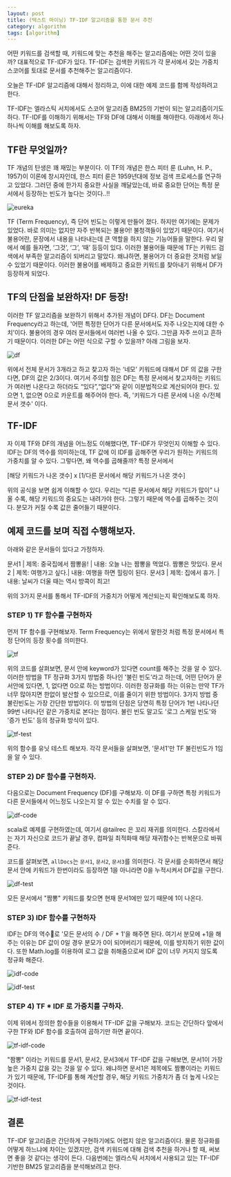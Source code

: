 ```yaml
---
layout: post
title: (텍스트 마이닝) TF-IDF 알고리즘을 통한 문서 추천
category: algorithm
tags: [algorithm]
---
```


어떤 키워드를 검색할 때, 키워드에 맞는 추천을 해주는 알고리즘에는 어떤 것이 있을까? 대표적으로 TF-IDF가 있다.
TF-IDF는 검색한 키워드가 각 문서에서 갖는 가중치 스코어를 토대로 문서를 추천해주는 알고리즘이다.

오늘은 TF-IDF 알고리즘에 대해서 정리하고, 이에 대한 예제 코드를 함께 작성하려고 한다.

 TF-IDF는 엘라스틱 서치에서도 스코어 알고리즘 BM25의 기반이 되는 알고리즘이기도 하다.
TF-IDF를 이해하기 위해서는 TF와 DF에 대해서 이해를 해야한다. 아래에서 하나하나씩 이해를 해보도록 하자.

## TF란 무엇일까?

TF 개념의 탄생은 꽤 재밌는 부분이다. 이 TF의 개념은 한스 피터 룬 (Luhn, H. P., 1957)이 이론에 창시자인데,
한스 피터 룬은 1959년대에 정보 검색 프로세스를 연구하고 있었다. 그러던 중에 한가지 중요한 사실을 깨달았는데,
바로 중요한 단어는 특정 문서에서 등장하는 빈도가 높다는 것이다..!!

![eureka](https://github.com/heesuk-ahn/heesuk-ahn.github.io/blob/master/assets/images/tf-idf/eureka.png?raw=true)

TF (Term Frequency), 즉 단어 빈도는 이렇게 만들어 졌다. 하지만 여기에는 문제가 있었다.
바로 의미는 없지만 자주 반복되는 불용어! 불청객들이 있었기 때문이다.
 여기서 불용어란, 문장에서 내용을 나타내는데 큰 역할을 하지 않는 기능어들을 말한다. 우리 말에서 예를 들자면, ‘그것’, ‘그’, ‘때’ 등등이 있다.
이러한 불용어들 때문에 TF는 키워드 검색에서 부족한 알고리즘이 되버리고 말았다. 왜냐하면, 불용어가 더 중요한 것처럼 보일 수 있었기 때문이다.
이러한 불용어를 배제하고 중요한 키워드를 찾아내기 위해서 DF가 등장하게 되었다.

## TF의 단점을 보완하자! DF 등장!

 이러한 TF 알고리즘을 보완하기 위해서 추가된 개념이 DF다. DF는 Document Frequency라고 하는데, '어떤 특정한 단어가 다른 문서에서도 자주 나오는지에 대한 수치'이다.
불용어의 경우 여러 문서들에서 여러번 나올 수 있다. 그만큼 자주 쓰이고 흔하기 때문이다.
이러한 DF는 어떤 식으로 구할 수 있을까? 아래 그림을 보자.

 ![df](https://github.com/heesuk-ahn/heesuk-ahn.github.io/blob/master/assets/images/tf-idf/df.png?raw=true)

 위에서 전체 문서가 3개라고 하고 찾고자 하는 ‘네모’ 키워드에 대해서 DF 의 값을 구한다면, DF의 값은 2/3이다.
여기서 주의할 점은 DF는 특정 문서에서 찾고자하는 키워드가 여러번 나온다고 하더라도 “있다”,“없다”와 같이 이분법적으로 계산되어야 한다.
있으면 1, 없으면 0으로 카운트를 해주어야 한다. 즉, '키워드가 다른 문서에 나온 수/전체 문서 갯수' 이다.

## TF-IDF

 자 이제 TF와 DF의 개념을 어느정도 이해했다면, TF-IDF가 무엇인지 이해할 수 있다. IDF는 DF의 역수를 의미하는데, TF 값에 이 IDF를 곱해주면
우리가 원하는 키워드의 가중치를 알 수 있다. 그렇다면, 왜 역수를 곱해줄까? 특정 문서에서

[해당 키워드가 나온 갯수] x [1/다른 문서에서 해당 키워드가 나온 갯수]

위의 공식을 보면 쉽게 이해할 수 있다. 우리는 “다른 문서에서 해당 키워드가 많이” 나올 수록, 해당 키워드의 중요도는 내려가야 한다. 그렇기 때문에 역수를 곱해주는 것이다.
분모가 커질 수록 값은 줄어들기 때문이다.

## 예제 코드를 보며 직접 수행해보자.

아래와 같은 문서들이 있다고 가정하자.

문서1 | 제목: 중국집에서 짬뽕을! | 내용: 오늘 나는 짬뽕을 먹었다. 짬뽕은 맛있다.
문서2 | 제목: 여행가고 싶다.| 내용: 여행을 하면 힐링이 된다.
문서3 | 제목: 집에서 휴가. | 내용: 날씨가 더울 때는 역시 방콕이 최고!

위의 3가지 문서를 통해서 TF-IDF의 가중치가 어떻게 계산되는지 확인해보도록 하자.

### STEP 1) TF 함수를 구현하자

먼저 TF 함수를 구현해보자. Term Frequency는 위에서 말한것 처럼 특정 문서에서 특정 단어의 등장 횟수를 의미한다.

![tf](https://github.com/heesuk-ahn/heesuk-ahn.github.io/blob/master/assets/images/tf-idf/tf-code.png?raw=true)

 위의 코드를 살펴보면, 문서 안에 keyword가 있다면 count를 해주는 것을 알 수 있다.
이러한 방법을 TF 정규화 3가지 방법중 하나인 '불린 빈도'라고 하는데, 어떤 단어가 문서안에 있다면, 1, 없다면 0으로 하는 방법이다.
이러한 정규화를 하는 이유는 만약 TF가 너무 많아지면 한없이 발산할 수 있으므로, 이를 줄이기 위한 방법이다.
3가지 방법 중 불린빈도는 가장 간단한 방법이다. 이 방법의 단점은 당연히 특정 단어가 1번 나타나던 99번 나타나던 같은
가중치로 본다는 점이다. 불린 빈도 말고도 '로그 스케일 빈도'와 '증가 빈도' 등의 정규화 방식이 있다.

![tf-test](https://github.com/heesuk-ahn/heesuk-ahn.github.io/blob/master/assets/images/tf-idf/tf-test.png?raw=true)

위의 함수를 유닛 테스트 해보자. 각각 문서들을 살펴보면, '문서1'만 TF 불린빈도가 1임을 알 수 있다.

### STEP 2) DF 함수를 구현하자.

다음으로는 Document Frequency (DF)를 구해보자. 이 DF를 구하면 특정 키워드가 다른 문서들에서
어느정도 나오는지 알 수 있는 수치를 알 수 있다.

![df-code](https://github.com/heesuk-ahn/heesuk-ahn.github.io/blob/master/assets/images/tf-idf/df-code.png?raw=true)

scala로 예제를 구현하였는데, 여기서 @tailrec 은 꼬리 재귀를 의미한다. 스칼라에서는 자기 자신으로
코드가 끝날 경우, 컴파일 최적화때 해당 재귀함수는 반복문으로 바꿔준다.

코드를 살펴보면, `allDocs`는 `문서1`, `문서2`, `문서3`를 의미한다. 각 문서를 순회하면서 해당 문서 안에
키워드가 한번이라도 등장하면 1을 아니라면 0을 누적시켜서 DF값을 구한다.

![df-test](https://github.com/heesuk-ahn/heesuk-ahn.github.io/blob/master/assets/images/tf-idf/df-test.png?raw=true)

모든 문서에서 "짬뽕" 키워드를 찾으면 현재 문서1에만 있기 때문에 1이 나온다.

### STEP 3) IDF 함수를 구현하자

 IDF는 DF의 역수로 '모든 문서의 수 / DF + 1'을 해주면 된다. 여기서 분모에 +1을 해주는 이유는 DF 값이 0일 경우 분모가 0이 되어버리기
때문에, 이를 방지하기 위한 값이다. 또한 Math.log를 이용하여 로그 값을 취해줌으로써 IDF 값이 너무 커지지 않도록 정규화 해준다.

![idf-code](https://github.com/heesuk-ahn/heesuk-ahn.github.io/blob/master/assets/images/tf-idf/idf-code.png?raw=true)

![idf-test](https://github.com/heesuk-ahn/heesuk-ahn.github.io/blob/master/assets/images/tf-idf/idf-test.png?raw=true)

### STEP 4) TF * IDF 로 가중치를 구하자.

 이제 위에서 정의한 함수들을 이용해서 TF-IDF 값을 구해보자. 코드는 간단하다 앞에서 구한 TF와 IDF 함수를 호출하여
곱하기만 하면 끝이다.

 ![tf-idf-code](https://github.com/heesuk-ahn/heesuk-ahn.github.io/blob/master/assets/images/tf-idf/tf-idf-code.png?raw=true)

 "짬뽕" 이라는 키워드를 문서1, 문서2, 문서3에서 TF-IDF 값을 구해보면, 문서1이 가장 높은 가중치 값을 갖는 것을
 알 수 있다. 왜냐하면 문서1은 제목에도 짬뽕이라는 키워드가 있기 때문에, TF-IDF를 통해 계산할 경우,
 해당 키워드 가중치가 좀 더 높게 나오는 것이다.

 ![tf-idf-test](https://github.com/heesuk-ahn/heesuk-ahn.github.io/blob/master/assets/images/tf-idf/tf-idf-test2.png?raw=true)


## 결론

 TF-IDF 알고리즘은 간단하게 구현하기에도 어렵지 않은 알고리즘이다. 물론 정규화를 어떻게 하느냐에 차이는 있겠지만,
검색 키워드에 대해 검색 추천을 하거나 할 때, 써보면 좋을 것 같다는 생각이 든다.
 다음번에는 엘라스틱 서치에서 사용되고 있는 TF-IDF 기반한 BM25 알고리즘을 분석해보려고 한다.
